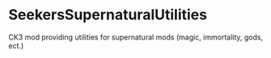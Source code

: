 # SeekersSupernaturalUtilities
CK3 mod providing utilities for supernatural mods (magic, immortality, gods, ect.)
